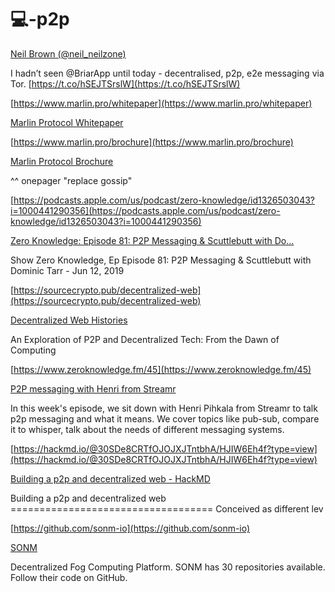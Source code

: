 # 💻-p2p



[Neil Brown (@neil_neilzone)](https://twitter.com/neil_neilzone/status/1046726283047194624)

I hadn’t seen @BriarApp until today - decentralised, p2p, e2e messaging via Tor. [https://t.co/hSEJTSrslW](https://t.co/hSEJTSrslW)




[https://www.marlin.pro/whitepaper](https://www.marlin.pro/whitepaper)

[Marlin Protocol Whitepaper](https://www.marlin.pro/whitepaper)

[https://www.marlin.pro/brochure](https://www.marlin.pro/brochure)

[Marlin Protocol Brochure](https://www.marlin.pro/brochure)

^^ onepager "replace gossip"



[https://podcasts.apple.com/us/podcast/zero-knowledge/id1326503043?i=1000441290356](https://podcasts.apple.com/us/podcast/zero-knowledge/id1326503043?i=1000441290356)

[‎Zero Knowledge: Episode 81: P2P Messaging & Scuttlebutt with Do...](https://podcasts.apple.com/us/podcast/zero-knowledge/id1326503043?i=1000441290356)

‎Show Zero Knowledge, Ep Episode 81: P2P Messaging & Scuttlebutt with Dominic Tarr - Jun 12, 2019



[https://sourcecrypto.pub/decentralized-web](https://sourcecrypto.pub/decentralized-web)

[Decentralized Web Histories](https://sourcecrypto.pub/decentralized-web)

An Exploration of P2P and Decentralized Tech: From the Dawn of Computing



[https://www.zeroknowledge.fm/45](https://www.zeroknowledge.fm/45)

[P2P messaging with Henri from Streamr](https://www.zeroknowledge.fm/45)

In this week's episode, we sit down with Henri Pihkala from Streamr to talk p2p messaging and what it means. We cover topics like pub-sub, compare it to whisper, talk about the needs of different messaging systems.



[https://hackmd.io/@30SDe8CRTfOJOJXJTntbhA/HJIW6Eh4f?type=view](https://hackmd.io/@30SDe8CRTfOJOJXJTntbhA/HJIW6Eh4f?type=view)

[Building a p2p and decentralized web - HackMD](https://hackmd.io/@30SDe8CRTfOJOJXJTntbhA/HJIW6Eh4f?type=view)

Building a p2p and decentralized web =================================== Conceived as different lev



[https://github.com/sonm-io](https://github.com/sonm-io)

[SONM](https://github.com/sonm-io)

Decentralized Fog Computing Platform. SONM has 30 repositories available. Follow their code on GitHub.

